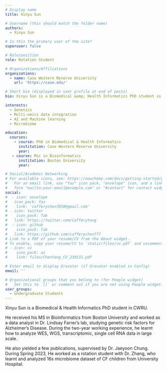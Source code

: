 ```yaml
---
# Display name
title: Xinyu Sun

# Username (this should match the folder name)
authors:
  - Xinyu Sun

# Is this the primary user of the site?
superuser: false

# Role/position
role: Rotation Student

# Organizations/Affiliations
organizations:
  - name: Case Western Reserve University
    url: 'https://case.edu/'

# Short bio (displayed in user profile at end of posts)
bio: Xinyu Sun is a Biomedical &amp; Health Informatics PhD student in CWRU.

interests:
  - Genetics
  - Multi-omics data integration
  - AI and Machine learning
  - Microbiome

education:
  courses:
    - course: PhD in Biomedical & Health Informatics
      institution: Case Western Reserve University
      year: 
   - course: Msc in Bioinformatics
      institution: Boston University
      year: 

# Social/Academic Networking
# For available icons, see: https://wowchemy.com/docs/getting-started/page-builder/#icons
#   For an email link, use "fas" icon pack, "envelope" icon, and a link in the
#   form "mailto:your-email@example.com" or "#contact" for contact widget.
social:
#  - icon: envelope
#   icon_pack: fas
#    link: 'cafferychen7850@gmail.com'
# - icon: twitter
#    icon_pack: fab
#   link: https://twitter.com/CafferyYang
#  - icon: github
#    icon_pack: fab
#   link: https://github.com/cafferychen777
# Link to a PDF of your resume/CV from the About widget.
# To enable, copy your resume/CV to `static/files/cv.pdf` and uncomment the lines below.
# - icon: cv
#    icon_pack: ai
#    link: files/ChenYang_CV_230131.pdf

# Enter email to display Gravatar (if Gravatar enabled in Config)
email: ''

# Organizational groups that you belong to (for People widget)
#   Set this to `[]` or comment out if you are not using People widget.
user_groups:
  - Undergraduate Students
---
```


Xinyu Sun is a Biomedical &amp; Health Informatics PhD student in CWRU.

He received his MS in Bioinformatics from Boston University and worked as a data analyst in Dr. Lindsay Farrer’s lab, studying genetic risk factors for Alzheimer’s Disease. During the two-year working experience, he learnt how to analyze WES, WGS, transcriptomic, single cell RNA data in large scale. 

He also yielded a few publications, supervised by Dr. Jaeyoon Chung. During Spring 2023, He worked as a rotation student with Dr. Zhang, who learnt and analyzed 16s microbiome dataset of CF children from University Hospital.